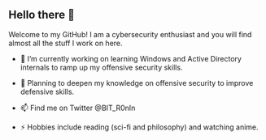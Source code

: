 ## Hello there 👋

<!--
**BIT-R0nIn/BIT-R0nIn** is a ✨ _special_ ✨ repository because its `README.md` (this file) appears on your GitHub profile.-->
Welcome to my GitHub! 
I am a cybersecurity enthusiast and you will find almost all the stuff I work on here.

- 🔭 I’m currently working on learning Windows and Active Directory internals to ramp up my offensive security skills.

- 🌱 Planning to deepen my knowledge on offensive security to improve defensive skills.

- 📫 Find me on Twitter @BIT_R0nIn 

- ⚡ Hobbies include reading (sci-fi and philosophy) and watching anime.


